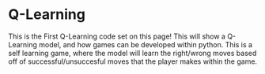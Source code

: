 # Q-Learning
This is the First Q-Learning code set on this page! 
This will show a Q-Learning model, and how games can be developed within python. This is a self learning game, where the model will learn the right/wrong moves 
based off of successful/unsuccesful moves that the player makes within the game. 
